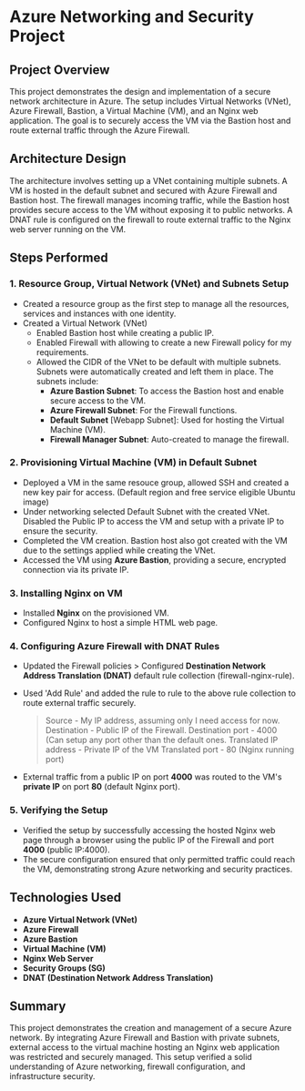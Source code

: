 # Azure Networking and Security Project

## Project Overview

This project demonstrates the design and implementation of a secure network architecture in Azure. The setup includes Virtual Networks (VNet), Azure Firewall, Bastion, a Virtual Machine (VM), and an Nginx web application. The goal is to securely access the VM via the Bastion host and route external traffic through the Azure Firewall.

## Architecture Design

The architecture involves setting up a VNet containing multiple subnets. A VM is hosted in the default subnet and secured with Azure Firewall and Bastion host. The firewall manages incoming traffic, while the Bastion host provides secure access to the VM without exposing it to public networks. A DNAT rule is configured on the firewall to route external traffic to the Nginx web server running on the VM.

## Steps Performed

### 1. Resource Group, Virtual Network (VNet) and Subnets Setup
- Created a resource group as the first step to manage all the resources, services and instances with one identity.
- Created a Virtual Network (VNet)
  - Enabled Bastion host while creating a public IP.
  - Enabled Firewall with allowing to create a new Firewall policy for my requirements.
  - Allowed the CIDR of the VNet to be default with multiple subnets. Subnets were automatically created and left them in place. The subnets include:
    - **Azure Bastion Subnet**: To access the Bastion host and enable secure access to the VM.
    - **Azure Firewall Subnet**: For the Firewall functions.
    - **Default Subnet** [Webapp Subnet]: Used for hosting the Virtual Machine (VM). 
    - **Firewall Manager Subnet**: Auto-created to manage the firewall.

### 2. Provisioning Virtual Machine (VM) in Default Subnet
- Deployed a VM in the same resouce group, allowed SSH and created a new key pair for access. (Default region and free service eligible Ubuntu image)
- Under networking selected Default Subnet with the created VNet. Disabled the Public IP to access the VM and setup with a private IP to ensure the security.
- Completed the VM creation. Bastion host also got created with the VM due to the settings applied while creating the VNet.
- Accessed the VM using **Azure Bastion**, providing a secure, encrypted connection via its private IP.
  
### 3. Installing Nginx on VM
- Installed **Nginx** on the provisioned VM.
- Configured Nginx to host a simple HTML web page.

### 4. Configuring Azure Firewall with DNAT Rules
- Updated the Firewall policies > Configured **Destination Network Address Translation (DNAT)** default rule collection (firewall-nginx-rule).
-  Used 'Add Rule' and added the rule to rule to the above rule collection to route external traffic securely.
    > Source - My IP address, assuming only I need access for now.
    > Destination - Public IP of the Firewall.
    > Destination port - 4000 (Can setup any port other than the default ones.
    > Translated IP address - Private IP of the VM
    > Translated port - 80 (Nginx running port)
    
  - External traffic from a public IP on port **4000** was routed to the VM's **private IP** on port **80** (default Nginx port).
  
### 5. Verifying the Setup
- Verified the setup by successfully accessing the hosted Nginx web page through a browser using the public IP of the Firewall and port **4000** (public IP:4000).
- The secure configuration ensured that only permitted traffic could reach the VM, demonstrating strong Azure networking and security practices.

## Technologies Used

- **Azure Virtual Network (VNet)**
- **Azure Firewall**
- **Azure Bastion**
- **Virtual Machine (VM)**
- **Nginx Web Server**
- **Security Groups (SG)**
- **DNAT (Destination Network Address Translation)**

## Summary

This project demonstrates the creation and management of a secure Azure network. 
By integrating Azure Firewall and Bastion with private subnets, external access to the virtual machine hosting an Nginx web application was restricted and securely managed. 
This setup verified a solid understanding of Azure networking, firewall configuration, and infrastructure security.
